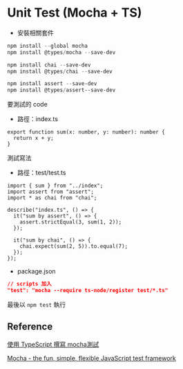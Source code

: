 # Unit Test (Mocha + TS)

- 安裝相關套件

```powershell
npm install --global mocha
npm install @types/mocha --save-dev

npm install chai --save-dev
npm install @types/chai --save-dev

npm install assert --save-dev
npm install @types/assert--save-dev
```

要測試的 code

- 路徑：index.ts

```tsx
export function sum(x: number, y: number): number {
  return x + y;
}
```

測試寫法

- 路徑：test/test.ts

```tsx
import { sum } from "../index";
import assert from "assert";
import * as chai from "chai";

describe("index.ts", () => {
  it("sum by assert", () => {
    assert.strictEqual(3, sum(1, 2));
  });

  it("sum by chai", () => {
    chai.expect(sum(2, 5)).to.equal(7);
  });
});
```

- package.json

```json
// scripts 加入
"test": "mocha --require ts-node/register test/*.ts"
```

最後以 `npm test` 執行

## Reference

[使用 TypeScript 撰寫 mocha測試](https://medium.com/twelvefish/%E4%BD%BF%E7%94%A8-typescript-%E6%92%B0%E5%AF%AB-mocha%E6%B8%AC%E8%A9%A6-a4eda437fa53)

[Mocha - the fun, simple, flexible JavaScript test framework](https://mochajs.org/)